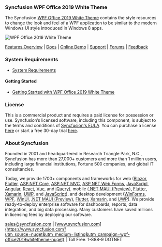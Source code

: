 ### Syncfusion WPF Office 2019 White Theme
The Syncfusion [WPF Office 2019 White Theme](https://www.syncfusion.com/wpf-controls/themestudio?utm_source=nuget&utm_medium=listing&utm_campaign=wpf-office2019whitetheme-nuget) contains the style resources to change the look and feel of a WPF application to be similar to the modern Windows UI style introduced in Windows 8 apps.

![WPF Office 2019 White Theme](https://cdn.syncfusion.com/nuget-readme/wpf/wpf-office2019white.png)

[Features Overview](https://www.syncfusion.com/wpf-controls/themestudio?utm_source=nuget&utm_medium=listing&utm_campaign=wpf-office2019whitetheme-nuget) | [Docs](https://help.syncfusion.com/wpf/themes/skin-manager?utm_source=nuget&utm_medium=listing&utm_campaign=wpf-office2019whitetheme-nuget) | [Online Demo](https://github.com/syncfusion/wpf-demos?utm_source=nuget&utm_medium=listing&utm_campaign=wpf-office2019whitetheme-nuget) | [Support](https://www.syncfusion.com/support/directtrac/incidents/newincident?utm_source=nuget&utm_medium=listing&utm_campaign=wpf-office2019whitetheme-nuget) | [Forums](https://www.syncfusion.com/forums/wpf?utm_source=nuget&utm_medium=listing&utm_campaign=wpf-office2019whitetheme-nuget) | [Feedback](https://www.syncfusion.com/feedback/wpf?utm_source=nuget&utm_medium=listing&utm_campaign=wpf-office2019whitetheme-nuget)

### System Requirements

* [System Requirements](https://help.syncfusion.com/wpf/installation/system-requirements?utm_source=nuget&utm_medium=listing&utm_campaign=wpf-office2019whitetheme-nuget)

#### Getting Started

* [Getting Started with WPF Office 2019 White Theme](https://help.syncfusion.com/wpf/themes/skin-manager?utm_source=nuget&utm_medium=listing&utm_campaign=wpf-office2019whitetheme-nuget)

### License

This is a commercial product and requires a paid license for possession or use. Syncfusion’s licensed software, including this component, is subject to the terms and conditions of [Syncfusion's EULA](https://www.syncfusion.com/eula/es/?utm_source=nuget&utm_medium=listing&utm_campaign=wpf-office2019whitetheme-nuget). You can purchase a license [here](https://www.syncfusion.com/sales/products?utm_source=nuget&utm_medium=listing&utm_campaign=wpf-office2019whitetheme-nuget) or start a free 30-day trial [here](https://www.syncfusion.com/account/manage-trials/start-trials?utm_source=nuget&utm_medium=listing&utm_campaign=wpf-office2019whitetheme-nuget).

### About Syncfusion

Founded in 2001 and headquartered in Research Triangle Park, N.C., Syncfusion has more than 27,000+ customers and more than 1 million users, including large financial institutions, Fortune 500 companies, and global IT consultancies.
 
Today, we provide 1700+ components and frameworks for web ([Blazor](https://www.syncfusion.com/blazor-components?utm_source=nuget&utm_medium=listing&utm_campaign=wpf-office2019whitetheme-nuget), [Flutter](https://www.syncfusion.com/flutter-widgets?utm_source=nuget&utm_medium=listing&utm_campaign=wpf-office2019whitetheme-nuget), [ASP.NET Core](https://www.syncfusion.com/aspnet-core-ui-controls?utm_source=nuget&utm_medium=listing&utm_campaign=wpf-office2019whitetheme-nuget), [ASP.NET MVC](https://www.syncfusion.com/aspnet-mvc-ui-controls?utm_source=nuget&utm_medium=listing&utm_campaign=wpf-office2019whitetheme-nuget), [ASP.NET Web Forms](https://www.syncfusion.com/jquery/aspnet-webforms-ui-controls?utm_source=nuget&utm_medium=listing&utm_campaign=wpf-office2019whitetheme-nuget), [JavaScript](https://www.syncfusion.com/javascript-ui-controls?utm_source=nuget&utm_medium=listing&utm_campaign=wpf-office2019whitetheme-nuget), [Angular](https://www.syncfusion.com/angular-ui-components?utm_source=nuget&utm_medium=listing&utm_campaign=wpf-office2019whitetheme-nuget), [React](https://www.syncfusion.com/react-ui-components?utm_source=nuget&utm_medium=listing&utm_campaign=wpf-office2019whitetheme-nuget), [Vue](https://www.syncfusion.com/vue-ui-components?utm_source=nuget&utm_medium=listing&utm_campaign=wpf-office2019whitetheme-nuget), and [jQuery](https://www.syncfusion.com/jquery-ui-widgets?utm_source=nuget&utm_medium=listing&utm_campaign=wpf-office2019whitetheme-nuget)), mobile ([.NET MAUI (Preview)](https://www.syncfusion.com/maui-controls?utm_source=nuget&utm_medium=listing&utm_campaign=wpf-office2019whitetheme-nuget), [Flutter](https://www.syncfusion.com/flutter-widgets?utm_source=nuget&utm_medium=listing&utm_campaign=wpf-office2019whitetheme-nuget), [Xamarin](https://www.syncfusion.com/xamarin-ui-controls?utm_source=nuget&utm_medium=listing&utm_campaign=wpf-office2019whitetheme-nuget), [UWP](https://www.syncfusion.com/uwp-ui-controls?utm_source=nuget&utm_medium=listing&utm_campaign=wpf-office2019whitetheme-nuget), and [JavaScript](https://www.syncfusion.com/javascript-ui-controls?utm_source=nuget&utm_medium=listing&utm_campaign=wpf-office2019whitetheme-nuget)), and desktop development ([WinForms](https://www.syncfusion.com/winforms-ui-controls?utm_source=nuget&utm_medium=listing&utm_campaign=wpf-office2019whitetheme-nuget), [WPF](https://www.syncfusion.com/wpf-controls?utm_source=nuget&utm_medium=listing&utm_campaign=wpf-office2019whitetheme-nuget), [WinUI](https://www.syncfusion.com/winui-controls?utm_source=nuget&utm_medium=listing&utm_campaign=wpf-office2019whitetheme-nuget), [.NET MAUI (Preview)](https://www.syncfusion.com/maui-controls?utm_source=nuget&utm_medium=listing&utm_campaign=wpf-office2019whitetheme-nuget), [Flutter](https://www.syncfusion.com/flutter-widgets?utm_source=nuget&utm_medium=listing&utm_campaign=wpf-office2019whitetheme-nuget), [Xamarin](https://www.syncfusion.com/xamarin-ui-controls?utm_source=nuget&utm_medium=listing&utm_campaign=wpf-office2019whitetheme-nuget), and [UWP](https://www.syncfusion.com/uwp-ui-controls?utm_source=nuget&utm_medium=listing&utm_campaign=wpf-office2019whitetheme-nuget)). We provide ready-to-deploy enterprise software for dashboards, reports, data integration, and big data processing. Many customers have saved millions in licensing fees by deploying our software.

[sales@syncfusion.com](mailto:sales@syncfusion.com?Subject=Syncfusion%20WPF%20Office2019White%20Theme%20-%20NuGet) | [www.syncfusion.com](https://www.syncfusion.com?utm_source=nuget&utm_medium=listing&utm_campaign=wpf-office2019whitetheme-nuget) | Toll Free: 1-888-9 DOTNET


